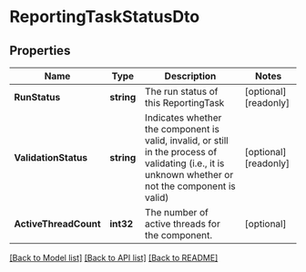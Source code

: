 # ReportingTaskStatusDto

## Properties

Name | Type | Description | Notes
------------ | ------------- | ------------- | -------------
**RunStatus** | **string** | The run status of this ReportingTask | [optional] [readonly] 
**ValidationStatus** | **string** | Indicates whether the component is valid, invalid, or still in the process of validating (i.e., it is unknown whether or not the component is valid) | [optional] [readonly] 
**ActiveThreadCount** | **int32** | The number of active threads for the component. | [optional] 

[[Back to Model list]](../README.md#documentation-for-models) [[Back to API list]](../README.md#documentation-for-api-endpoints) [[Back to README]](../README.md)


